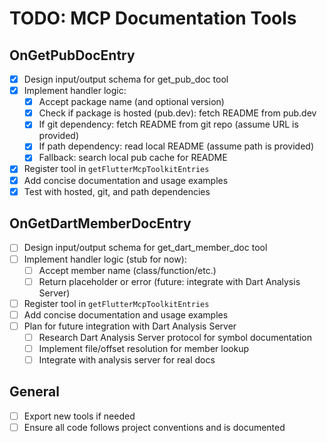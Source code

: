 # TODO: MCP Documentation Tools

## OnGetPubDocEntry

- [x] Design input/output schema for get_pub_doc tool
- [x] Implement handler logic:
  - [x] Accept package name (and optional version)
  - [x] Check if package is hosted (pub.dev): fetch README from pub.dev
  - [x] If git dependency: fetch README from git repo (assume URL is provided)
  - [x] If path dependency: read local README (assume path is provided)
  - [x] Fallback: search local pub cache for README
- [x] Register tool in `getFlutterMcpToolkitEntries`
- [x] Add concise documentation and usage examples
- [x] Test with hosted, git, and path dependencies

## OnGetDartMemberDocEntry

- [ ] Design input/output schema for get_dart_member_doc tool
- [ ] Implement handler logic (stub for now):
  - [ ] Accept member name (class/function/etc.)
  - [ ] Return placeholder or error (future: integrate with Dart Analysis Server)
- [ ] Register tool in `getFlutterMcpToolkitEntries`
- [ ] Add concise documentation and usage examples
- [ ] Plan for future integration with Dart Analysis Server
  - [ ] Research Dart Analysis Server protocol for symbol documentation
  - [ ] Implement file/offset resolution for member lookup
  - [ ] Integrate with analysis server for real docs

## General

- [ ] Export new tools if needed
- [ ] Ensure all code follows project conventions and is documented
